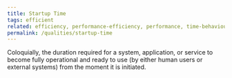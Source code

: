 ```yaml
---
title: Startup Time
tags: efficient
related: efficiency, performance-efficiency, performance, time-behaviour  
permalink: /qualities/startup-time
---
```




Coloquially, the duration required for a system, application, or service to become fully operational and ready to use (by either human users or external systems) from the moment it is initiated.
